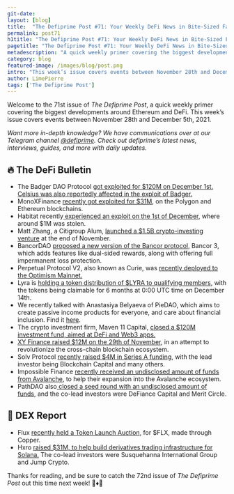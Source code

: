 ```yaml
---
git-date:
layout: [blog]
title:  "The Defiprime Post #71: Your Weekly DeFi News in Bite-Sized Fashion"
permalink: post71
h1title: "The Defiprime Post #71: Your Weekly DeFi News in Bite-Sized Fashion"
pagetitle: "The Defiprime Post #71: Your Weekly DeFi News in Bite-Sized Fashion"
metadescription: "A quick weekly primer covering the biggest developments around Ethereum and DeFi. This week’s issue covers events between November 28th and December 5th, 2021"
category: blog
featured-image: /images/blog/post.png
intro: "This week’s issue covers events between November 28th and December 5th, 2021"
author: LimePierre
tags: ['The Defiprime Post']
---
```


Welcome to the 71st issue of _The Defiprime Post_, a quick weekly primer covering the biggest developments around Ethereum and DeFi. This week’s issue covers events between November 28th and December 5th, 2021.

_Want more in-depth knowledge? We have communications over at our Telegram channel [@defiprime](https://t.me/defiprime). Check out defiprime’s latest news, interviews, guides, and more with daily updates._


## 🔥 The DeFi Bulletin

* The Badger DAO Protocol [got exploited for $120M on December 1st.](http://twitter.com/napgener/statu%E2%80%A6) [Celsius was also reportedly affected in the exploit of Badger.](https://blockworks.co/celsius-reportedly-affected-in-exploit-of-defi-protocol-badgerdao/)
* MonoXFinance [recently got exploited for $31M](https://twitter.com/frankresearcher/status/1465679352448917504?s=21), on the Polygon and Ethereum blockchains.
* Habitat recently[ experienced an exploit on the 1st of December](https://0xhabitat.substack.com/p/exploit), where around $1M was stolen. 
* Matt Zhang, a Citigroup Alum, [launched a $1.5B crypto-investing venture](https://www.bloomberg.com/news/articles/2021-11-29/citigroup-alum-matt-zhang-launches-1-5-billion-crypto-venture) at the end of November. 
* BancorDAO [proposed a new version of the Bancor protocol,](https://blog.bancor.network/introducing-bancor-3-962a3c601c25) Bancor 3, which adds features like dual-sided rewards, along with offering full impermanent loss protection. 
* Perpetual Protocol V2, also known as Curie, was [recently deployed to the Optimism Mainnet.](https://medium.com/perpetual-protocol/perpetual-protocol-v2-is-live-on-optimism-mainnet-5b9520bc02a2)
* Lyra is [holding a token distribution of $LYRA to qualifying members](https://blog.lyra.finance/lyra-community-rewards/), with the tokens being claimable for 6 months at 0:00 UTC time on December 14th.
* We recently talked with Anastasiya Belyaeva of PieDAO, which aims to create passive income products for everyone, and care about financial inclusion. Find it [here](https://defiprime.com/piedao). 
* The crypto investment firm, Maven 11 Capital, [closed a $120M investment fund, aimed at DeFi and Web3 apps. ](https://www.coindesk.com/business/2021/12/02/crypto-investment-firm-maven-11-capital-closes-120m-fund/)
* [XY Finance raised $12M on the 29th of November](https://medium.com/@xyfinance/xy-finance-raises-12m-to-revolutionize-cross-chain-blockchain-ecosystem-5a75ec9b2bfd), in an attempt to revolutionize the cross-chain blockchain ecosystem. 
* Solv Protocol [recently raised $4M in Series A funding](https://solvprotocol.medium.com/we-have-completed-our-series-a-ffc3f14b6cf1), with the lead investor being Blockchain Capital and many others. 
* Impossible Finance [recently received an undisclosed amount of funds from Avalanche](https://medium.com/impossiblefinance/impossible-finance-receives-strategic-investment-from-the-blizzard-ecosystem-fund-to-expand-into-7c57afa8a567), to help their expansion into the Avalanche ecosystem. 
* PathDAO also[ closed a seed round with an undisclosed amount of funds](https://medium.com/@pathDAO/pathdao-closes-seed-round-led-by-defiance-capital-and-merit-circle-to-be-the-superindex-of-50d73e1b3ac6), and the co-lead investors were DeFiance Capital and Merit Circle. 

## 💱 DEX Report

* Flux [recently held a Token Launch Auction](https://copperlaunch.com/auctions/0xb61bef0cf17b25542c061ed861f270d5ac88a6b7), for $FLX, made through Copper.
* Hxro [raised $31M, to help build derivatives trading infrastructure for Solana.](https://www.coindesk.com/business/2021/11/30/hxro-raises-34m-on-promise-of-derivatives-trading-infrastructure-for-solana/) The co-lead investors were Susquehanna International Group and Jump Crypto. 

Thanks for reading, and be sure to catch the 72nd issue of _The Defiprime Post_ out this time next week! 👋♦️👋